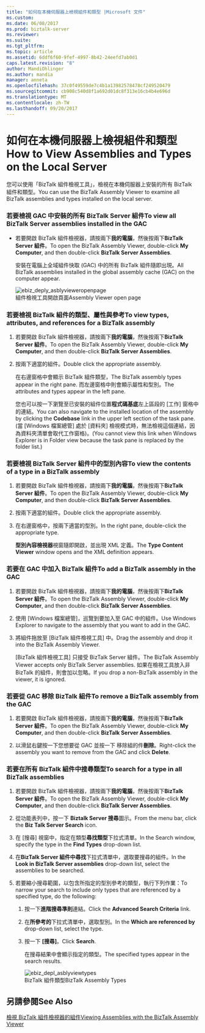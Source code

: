 ```yaml
---
title: "如何在本機伺服器上檢視組件和類型 |Microsoft 文件"
ms.custom: 
ms.date: 06/08/2017
ms.prod: biztalk-server
ms.reviewer: 
ms.suite: 
ms.tgt_pltfrm: 
ms.topic: article
ms.assetid: 6ddf6f60-9fef-4997-8b42-24eefd7ab0d1
caps.latest.revision: "8"
author: MandiOhlinger
ms.author: mandia
manager: anneta
ms.openlocfilehash: 37c0f49559de7c4b1a13982578478cf249520479
ms.sourcegitcommit: cb908c540d8f1a692d01dc8f313e16cb4b4e696d
ms.translationtype: MT
ms.contentlocale: zh-TW
ms.lasthandoff: 09/20/2017
---
```

# <a name="how-to-view-assemblies-and-types-on-the-local-server"></a><span data-ttu-id="06a43-102">如何在本機伺服器上檢視組件和類型</span><span class="sxs-lookup"><span data-stu-id="06a43-102">How to View Assemblies and Types on the Local Server</span></span>
<span data-ttu-id="06a43-103">您可以使用「BizTalk 組件檢視工具」，檢視在本機伺服器上安裝的所有 BizTalk 組件和類型。</span><span class="sxs-lookup"><span data-stu-id="06a43-103">You can use the BizTalk Assembly Viewer to examine all BizTalk assemblies and types installed on the local server.</span></span>  
  
### <a name="to-view-all-biztalk-server-assemblies-installed-in-the-gac"></a><span data-ttu-id="06a43-104">若要檢視 GAC 中安裝的所有 BizTalk Server 組件</span><span class="sxs-lookup"><span data-stu-id="06a43-104">To view all BizTalk Server assemblies installed in the GAC</span></span>  
  
-   <span data-ttu-id="06a43-105">若要開啟 BizTalk 組件檢視器，請按兩下**我的電腦**，然後按兩下**BizTalk Server 組件**。</span><span class="sxs-lookup"><span data-stu-id="06a43-105">To open the BizTalk Assembly Viewer, double-click **My Computer**, and then double-click **BizTalk Server Assemblies**.</span></span>  
  
     <span data-ttu-id="06a43-106">安裝在電腦上全域組件快取 (GAC) 中的所有 BizTalk 組件隨即出現。</span><span class="sxs-lookup"><span data-stu-id="06a43-106">All BizTalk assemblies installed in the global assembly cache (GAC) on the computer appear.</span></span>  
  
     ![](../core/media/ebiz-deply-asblyvieweropenpage.gif "ebiz_deply_asblyvieweropenpage")  
<span data-ttu-id="06a43-107">組件檢視工具開啟頁面</span><span class="sxs-lookup"><span data-stu-id="06a43-107">Assembly Viewer open page</span></span>  
  
### <a name="to-view-types-attributes-and-references-for-a-biztalk-assembly"></a><span data-ttu-id="06a43-108">若要檢視 BizTalk 組件的類型、屬性與參考</span><span class="sxs-lookup"><span data-stu-id="06a43-108">To view types, attributes, and references for a BizTalk assembly</span></span>  
  
1.  <span data-ttu-id="06a43-109">若要開啟 BizTalk 組件檢視器，請按兩下**我的電腦**，然後按兩下**BizTalk Server 組件**。</span><span class="sxs-lookup"><span data-stu-id="06a43-109">To open the BizTalk Assembly Viewer, double-click **My Computer**, and then double-click **BizTalk Server Assemblies**.</span></span>  
  
2.  <span data-ttu-id="06a43-110">按兩下適當的組件。</span><span class="sxs-lookup"><span data-stu-id="06a43-110">Double click the appropriate assembly.</span></span>  
  
     <span data-ttu-id="06a43-111">在右邊窗格中會顯示 BizTalk 組件類型，</span><span class="sxs-lookup"><span data-stu-id="06a43-111">The BizTalk assembly types appear in the right pane.</span></span> <span data-ttu-id="06a43-112">而左邊窗格中則會顯示屬性和型別。</span><span class="sxs-lookup"><span data-stu-id="06a43-112">The attributes and types appear in the left pane.</span></span>  
  
     <span data-ttu-id="06a43-113">您也可以按一下瀏覽至已安裝的組件位置**程式碼基底**左上區段的 [工作] 窗格中的連結。</span><span class="sxs-lookup"><span data-stu-id="06a43-113">You can also navigate to the installed location of the assembly by clicking the **Codebase** link in the upper left section of the task pane.</span></span> <span data-ttu-id="06a43-114">(當 [Windows 檔案總管] 處於 [資料夾] 檢視模式時，無法檢視這個連結，因為資料夾清單會取代工作窗格)。</span><span class="sxs-lookup"><span data-stu-id="06a43-114">(You cannot view this link when Windows Explorer is in Folder view because the task pane is replaced by the folder list.)</span></span>  
  
### <a name="to-view-the-contents-of-a-type-in-a-biztalk-assembly"></a><span data-ttu-id="06a43-115">若要檢視 BizTalk Server 組件中的型別內容</span><span class="sxs-lookup"><span data-stu-id="06a43-115">To view the contents of a type in a BizTalk assembly</span></span>  
  
1.  <span data-ttu-id="06a43-116">若要開啟 BizTalk 組件檢視器，請按兩下**我的電腦**，然後按兩下**BizTalk Server 組件**。</span><span class="sxs-lookup"><span data-stu-id="06a43-116">To open the BizTalk Assembly Viewer, double-click **My Computer**, and then double-click **BizTalk Server Assemblies**.</span></span>  
  
2.  <span data-ttu-id="06a43-117">按兩下適當的組件。</span><span class="sxs-lookup"><span data-stu-id="06a43-117">Double click the appropriate assembly.</span></span>  
  
3.  <span data-ttu-id="06a43-118">在右邊窗格中，按兩下適當的型別。</span><span class="sxs-lookup"><span data-stu-id="06a43-118">In the right pane, double-click the appropriate type.</span></span>  
  
     <span data-ttu-id="06a43-119">**型別內容檢視器**視窗隨即開啟，並出現 XML 定義。</span><span class="sxs-lookup"><span data-stu-id="06a43-119">The **Type Content Viewer** window opens and the XML definition appears.</span></span>  
  
### <a name="to-add-a-biztalk-assembly-in-the-gac"></a><span data-ttu-id="06a43-120">若要在 GAC 中加入 BizTalk 組件</span><span class="sxs-lookup"><span data-stu-id="06a43-120">To add a BizTalk assembly in the GAC</span></span>  
  
1.  <span data-ttu-id="06a43-121">若要開啟 BizTalk 組件檢視器，請按兩下**我的電腦**，然後按兩下**BizTalk Server 組件**。</span><span class="sxs-lookup"><span data-stu-id="06a43-121">To open the BizTalk Assembly Viewer, double-click **My Computer**, and then double-click **BizTalk Server Assemblies**.</span></span>  
  
2.  <span data-ttu-id="06a43-122">使用 [Windows 檔案總管]，巡覽到要加入至 GAC 中的組件。</span><span class="sxs-lookup"><span data-stu-id="06a43-122">Use Windows Explorer to navigate to the assembly that you want to add in the GAC.</span></span>  
  
3.  <span data-ttu-id="06a43-123">將組件拖放至 [BizTalk 組件檢視工具] 中。</span><span class="sxs-lookup"><span data-stu-id="06a43-123">Drag the assembly and drop it into the BizTalk Assembly Viewer.</span></span>  
  
     <span data-ttu-id="06a43-124">[BizTalk 組件檢視工具] 只接受 BizTalk Server 組件。</span><span class="sxs-lookup"><span data-stu-id="06a43-124">The BizTalk Assembly Viewer accepts only BizTalk Server assemblies.</span></span> <span data-ttu-id="06a43-125">如果在檢視工具放入非 BizTalk 的組件，則會加以忽略。</span><span class="sxs-lookup"><span data-stu-id="06a43-125">If you drop a non-BizTalk assembly in the viewer, it is ignored.</span></span>  
  
### <a name="to-remove-a-biztalk-assembly-from-the-gac"></a><span data-ttu-id="06a43-126">若要從 GAC 移除 BizTalk 組件</span><span class="sxs-lookup"><span data-stu-id="06a43-126">To remove a BizTalk assembly from the GAC</span></span>  
  
1.  <span data-ttu-id="06a43-127">若要開啟 BizTalk 組件檢視器，請按兩下**我的電腦**，然後按兩下**BizTalk Server 組件**。</span><span class="sxs-lookup"><span data-stu-id="06a43-127">To open the BizTalk Assembly Viewer, double-click **My Computer**, and then double-click **BizTalk Server Assemblies**.</span></span>  
  
2.  <span data-ttu-id="06a43-128">以滑鼠右鍵按一下您想要從 GAC 並按一下 移除組的件**刪除**。</span><span class="sxs-lookup"><span data-stu-id="06a43-128">Right-click the assembly you want to remove from the GAC and click **Delete**.</span></span>  
  
### <a name="to-search-for-a-type-in-all-biztalk-assemblies"></a><span data-ttu-id="06a43-129">若要在所有 BizTalk 組件中搜尋類型</span><span class="sxs-lookup"><span data-stu-id="06a43-129">To search for a type in all BizTalk assemblies</span></span>  
  
1.  <span data-ttu-id="06a43-130">若要開啟 BizTalk 組件檢視器，請按兩下**我的電腦**，然後按兩下**BizTalk Server 組件**。</span><span class="sxs-lookup"><span data-stu-id="06a43-130">To open the BizTalk Assembly Viewer, double-click **My Computer**, and then double-click **BizTalk Server Assemblies**.</span></span>  
  
2.  <span data-ttu-id="06a43-131">從功能表列中，按一下  **Biztalk Server 搜尋**圖示。</span><span class="sxs-lookup"><span data-stu-id="06a43-131">From the menu bar, click the **Biz Talk Server Search** icon.</span></span>  
  
3.  <span data-ttu-id="06a43-132">在 [搜尋] 視窗中，指定在類型**尋找類型**下拉式清單。</span><span class="sxs-lookup"><span data-stu-id="06a43-132">In the Search window, specify the type in the **Find Types** drop-down list.</span></span>  
  
4.  <span data-ttu-id="06a43-133">在**BizTalk Server 組件中尋找**下拉式清單中，選取要搜尋的組件。</span><span class="sxs-lookup"><span data-stu-id="06a43-133">In the **Look in BizTalk Server assemblies** drop-down list, select the assemblies to be searched.</span></span>  
  
5.  <span data-ttu-id="06a43-134">若要縮小搜尋範圍，以包含所指定的型別參考的類型，執行下列作業：</span><span class="sxs-lookup"><span data-stu-id="06a43-134">To narrow your search to include only types that are referenced by a specified type, do the following:</span></span>  
  
    1.  <span data-ttu-id="06a43-135">按一下**進階搜尋準則**連結。</span><span class="sxs-lookup"><span data-stu-id="06a43-135">Click the **Advanced Search Criteria** link.</span></span>  
  
    2.  <span data-ttu-id="06a43-136">在**所參考的**下拉式清單中，選取型別。</span><span class="sxs-lookup"><span data-stu-id="06a43-136">In the **Which are referenced by** drop-down list, select the type.</span></span>  
  
    3.  <span data-ttu-id="06a43-137">按一下 **[搜尋]**。</span><span class="sxs-lookup"><span data-stu-id="06a43-137">Click **Search**.</span></span>  
  
         <span data-ttu-id="06a43-138">在搜尋結果中會顯示指定的類型。</span><span class="sxs-lookup"><span data-stu-id="06a43-138">The specified types appear in the search results.</span></span>  
  
         ![](../core/media/ebiz-depl-asblyviewtypes.gif "ebiz_depl_asblyviewtypes")  
<span data-ttu-id="06a43-139">BizTalk 組件類型</span><span class="sxs-lookup"><span data-stu-id="06a43-139">BizTalk Assembly Types</span></span>  
  
## <a name="see-also"></a><span data-ttu-id="06a43-140">另請參閱</span><span class="sxs-lookup"><span data-stu-id="06a43-140">See Also</span></span>  
 [<span data-ttu-id="06a43-141">檢視 BizTalk 組件檢視器的組件</span><span class="sxs-lookup"><span data-stu-id="06a43-141">Viewing Assemblies with the BizTalk Assembly Viewer</span></span>](../core/viewing-assemblies-with-the-biztalk-assembly-viewer.md)